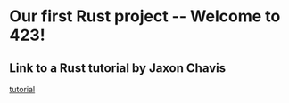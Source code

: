 # Our first Rust project -- Welcome to 423!
## Link to a Rust tutorial by Jaxon Chavis
[tutorial](https://github.com/jkchavis/comp423-course-notes/blob/setup-tutorial/docs/tutorials/rust-setup.md)